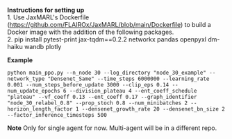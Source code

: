 **Instructions for setting up**
<br>1. Use JaxMARL's Dockerfile (https://github.com/FLAIROx/JaxMARL/blob/main/Dockerfile) to build a Docker image with the addition of the following packages.
<br>2. pip install pytest-print jax-tqdm==0.2.2 networkx pandas openpyxl dm-haiku wandb plotly

**Example**
```
python main_ppo.py --n_node 30 --log_directory "node_30_example" --network_type "Densenet_Same" --time_steps 6000000 --learning_rate 0.001 --num_steps_before_update 3000 --clip_eps 0.14 --num_update_epochs 6 --division_plateau 4 --ent_coeff_schedule "plateau" --vf_coeff 0.13 --ent_coeff 0.17 --graph_identifier "node_30_relabel_0.8" --prop_stoch 0.8 --num_minibatches 2 --horizon_length_factor 1 --densenet_growth_rate 20 --densenet_bn_size 2 --factor_inference_timesteps 500
```

**Note**
Only for single agent for now. Multi-agent will be in a different repo. 



